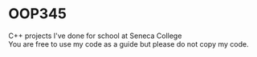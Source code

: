 # OOP345
C++ projects I've done for school at Seneca College
<br> You are free to use my code as a guide but please do not copy my code. </br>
